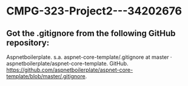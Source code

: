 # CMPG-323-Project2---34202676

## Got the .gitignore from the following GitHub repository:
Aspnetboilerplate. s.a. aspnet-core-template/.gitignore at master · aspnetboilerplate/aspnet-core-template. GitHub. https://github.com/aspnetboilerplate/aspnet-core-template/blob/master/.gitignore.
